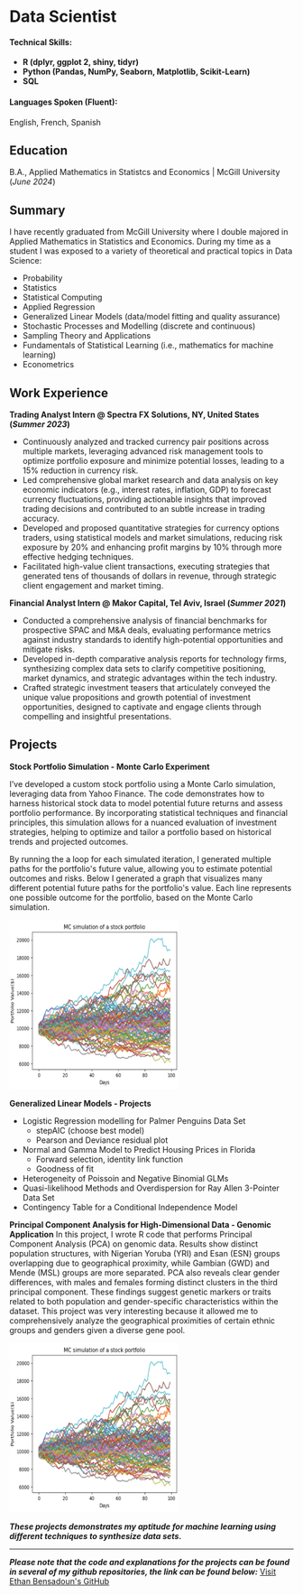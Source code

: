 # Data Scientist
#### Technical Skills: 
- **R (dplyr, ggplot 2, shiny, tidyr)**
- **Python (Pandas, NumPy, Seaborn, Matplotlib, Scikit-Learn)**
- **SQL**
  
#### Languages Spoken (Fluent):
English, French, Spanish

## Education			        		
B.A., Applied Mathematics in Statistcs and Economics | McGill University (_June 2024_)

## Summary 
I have recently graduated from McGill University where I double majored in Applied Mathematics in Statistics and Economics. During my time as a student I was exposed to a variety of theoretical and practical topics in Data Science:

- Probability
- Statistics
- Statistical Computing 
- Applied Regression
- Generalized Linear Models (data/model fitting and quality assurance)
- Stochastic Processes and Modelling (discrete and continuous)
- Sampling Theory and Applications 
- Fundamentals of Statistical Learning (i.e., mathematics for machine learning)
- Econometrics

## Work Experience
**Trading Analyst Intern @ Spectra FX Solutions, NY, United States (_Summer 2023_)**
- Continuously analyzed and tracked currency pair positions across multiple markets, leveraging advanced risk management tools to optimize portfolio exposure and minimize potential losses, leading to a 15% reduction in currency risk.
- Led comprehensive global market research and data analysis on key economic indicators (e.g., interest rates, inflation, GDP) to forecast currency fluctuations, providing actionable insights that improved trading decisions and contributed to an subtle increase in trading accuracy.
- Developed and proposed quantitative strategies for currency options traders, using statistical models and market simulations, reducing risk exposure by 20% and enhancing profit margins by 10% through more effective hedging techniques.
- Facilitated high-value client transactions, executing strategies that generated tens of thousands of dollars in revenue, through strategic client engagement and market timing.

**Financial Analyst Intern @ Makor Capital, Tel Aviv, Israel (_Summer 2021_)**
- Conducted a comprehensive analysis of financial benchmarks for prospective SPAC and M&A deals, evaluating performance metrics against industry standards to identify high-potential opportunities and mitigate risks.
- Developed in-depth comparative analysis reports for technology firms, synthesizing complex data sets to clarify competitive positioning, market dynamics, and strategic advantages within the tech industry.
- Crafted strategic investment teasers that articulately conveyed the unique value propositions and growth potential of investment opportunities, designed to captivate and engage clients through compelling and insightful presentations.

## Projects
**Stock Portfolio Simulation - Monte Carlo Experiment**

I’ve developed a custom stock portfolio using a Monte Carlo simulation, leveraging data from Yahoo Finance. The code demonstrates how to harness historical stock data to model potential future returns and assess portfolio performance. By incorporating statistical techniques and financial principles, this simulation allows for a nuanced evaluation of investment strategies, helping to optimize and tailor a portfolio based on historical trends and projected outcomes. 

By running the a loop for each simulated iteration, I generated multiple paths for the portfolio's future value, allowing you to estimate potential outcomes and risks. Below I generated a graph that visualizes many different potential future paths for the portfolio's value. Each line represents one possible outcome for the portfolio, based on the Monte Carlo simulation.

<img width="300" height="300" src="assets/MC_sim.png">

**Generalized Linear Models - Projects**
- Logistic Regression modelling for Palmer Penguins Data Set
  - stepAIC (choose best model)
  - Pearson and Deviance residual plot
- Normal and Gamma Model to Predict Housing Prices in Florida
  - Forward selection, identity link function 
  - Goodness of fit
- Heterogeneity of Poissoin and Negative Binomial GLMs
- Quasi-likelihood Methods and Overdispersion for Ray Allen 3-Pointer Data Set
- Contingency Table for a Conditional Independence Model

**Principal Component Analysis for High-Dimensional Data - Genomic Application**
In this project, I wrote R code that performs Principal Component Analysis (PCA) on genomic data. Results show distinct population structures, with Nigerian Yoruba (YRI) and Esan (ESN) groups overlapping due to geographical proximity, while Gambian (GWD) and Mende (MSL) groups are more separated. PCA also reveals clear gender differences, with males and females forming distinct clusters in the third principal component. These findings suggest genetic markers or traits related to both population and gender-specific characteristics within the dataset. This project was very interesting because it allowed me to comprehensively analyze the geographical proximities of certain ethnic groups and genders given a diverse gene pool. 

<img width="300" height="300" src="assets/MC_sim.png">
  
***These projects demonstrates my aptitude for machine learning using different techniques to synthesize data sets.***

---
***Please note that the code and explanations for the projects can be found in several of my github repositories, the link can be found below:***
[Visit Ethan Bensadoun's GitHub](https://github.com/ethanbensadoun1)




